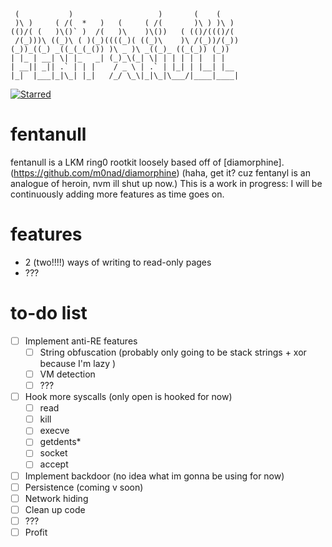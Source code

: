 ```
 (           )                   )       (    (     
 )\ )     ( /(  *   )   (     ( /(       )\ ) )\ )  
(()/( (   )\()` )  /(   )\    )\())   ( (()/((()/(  
 /(_)))\ ((_)\ ( )(_)((((_)( ((_)\    )\ /(_))/(_)) 
(_))_((_) _((_(_(_()) )\ _ )\ _((_)_ ((_(_)) (_))   
| |_ | __| \| |_   _| (_)_\(_| \| | | | | |  | |    
| __|| _|| .` | | |    / _ \ | .` | |_| | |__| |__  
|_|  |___|_|\_| |_|   /_/ \_\|_|\_|\___/|____|____| 
```
[![Starred](https://img.shields.io/github/stars/blacchat/fentanull.svg)](https://github.com/blacchat/fentanull)

# fentanull 
fentanull is a LKM ring0 rootkit loosely based off of [diamorphine].(https://github.com/m0nad/diamorphine) (haha, get it? cuz fentanyl is an analogue of heroin, nvm ill shut up now.) This is a work in progress: I will be continuously adding more features as time goes on. 

# features 
- 2 (two!!!!) ways of writing to read-only pages 
- ???

# to-do list 
- [ ] Implement anti-RE features 
	- [ ] String obfuscation (probably only going to be stack strings + xor because I'm lazy )
	- [ ] VM detection 
	- [ ] ???
- [ ] Hook more syscalls (only open is hooked for now)
	- [ ] read 
	- [ ] kill 
	- [ ] execve 
	- [ ] getdents\* 
	- [ ] socket
	- [ ] accept 
- [ ] Implement backdoor (no idea what im gonna be using for now)
- [ ] Persistence (coming v soon)
- [ ] Network hiding 
- [ ] Clean up code 
- [ ] ??? 
- [ ] Profit 
